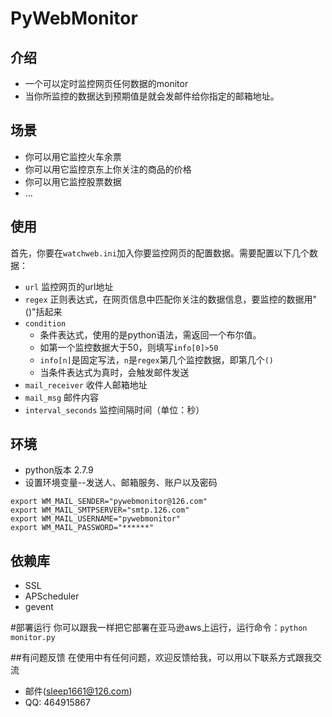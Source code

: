 # PyWebMonitor
## 介绍
  * 一个可以定时监控网页任何数据的monitor
  * 当你所监控的数据达到预期值是就会发邮件给你指定的邮箱地址。

## 场景
  * 你可以用它监控火车余票
  * 你可以用它监控京东上你关注的商品的价格
  * 你可以用它监控股票数据
  * ...

## 使用
  首先，你要在```watchweb.ini```加入你要监控网页的配置数据。需要配置以下几个数据：
* ```url```   监控网页的url地址
* ```regex```   正则表达式，在网页信息中匹配你关注的数据信息，要监控的数据用"()"括起来
* ```condition```   
  * 条件表达式，使用的是python语法，需返回一个布尔值。
  * 如第一个监控数据大于50，则填写```info[0]>50```
  * ```info[n]```是固定写法，```n```是```regex```第几个监控数据，即第几个```()```
  * 当条件表达式为真时，会触发邮件发送
* ```mail_receiver```   收件人邮箱地址
* ```mail_msg```  邮件内容
* ```interval_seconds```  监控间隔时间（单位：秒）

## 环境
* python版本 2.7.9
* 设置环境变量--发送人、邮箱服务、账户以及密码
```
export WM_MAIL_SENDER="pywebmonitor@126.com"
export WM_MAIL_SMTPSERVER="smtp.126.com"
export WM_MAIL_USERNAME="pywebmonitor"
export WM_MAIL_PASSWORD="******"
```
 
## 依赖库
* SSL
* APScheduler
* gevent


#部署运行
你可以跟我一样把它部署在亚马逊aws上运行，运行命令：```python monitor.py```
   
##有问题反馈
在使用中有任何问题，欢迎反馈给我，可以用以下联系方式跟我交流

* 邮件(sleep1661@126.com)
* QQ: 464915867
